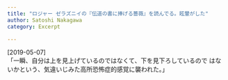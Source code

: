```yaml
---
title: "ロジャー ゼラズニイの『伝道の書に捧げる薔薇』を読んでる。眩暈がした"
author: Satoshi Nakagawa
category: Excerpt

---
```


[2019-05-07]  
 「一瞬、自分は上を見上げているのではなくて、下を見下ろしているので
はないかという、気違いじみた高所恐怖症的感覚に襲われた。」

